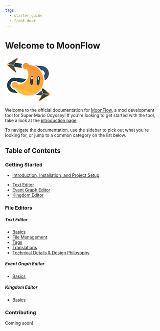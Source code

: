 ```yaml
---
tags:
  - starter_guide
  - front_door
---
```


# Welcome to MoonFlow
![MoonFlow Logo](asset/app_icon.png)

Welcome to the official documentation for [MoonFlow](https://github.com/Amethyst-szs/MoonFlow), a mod development tool for Super Mario Odyssey! If you're looking to get started with the tool, take a look at the [introduction page](introduction.md).

To navigate the documentation, use the sidebar to pick out what you're looking for, or jump to a common category on the list below.

## Table of Contents

### Getting Started
- [Introduction, Installation, and Project Setup](introduction.md)
* [Text Editor](text/basics_text_editor.md)
* [Event Graph Editor](events/basics_event_graph.md)
* [Kingdom Editor](kingdoms/basics_kingdoms.md)

### File Editors
##### Text Editor
* [Basics](text/basics_text_editor.md)
* [File Management](text/file_management.md)
* [Tags](text/tags.md)
* [Translations](text/translations.md)
* [Technical Details & Design Philosophy](technical.md)
##### Event Graph Editor
- [Basics](events/basics_event_graph.md)
##### Kingdom Editor
- [Basics](kingdoms/basics_kingdoms.md)

### Contributing
Coming soon!